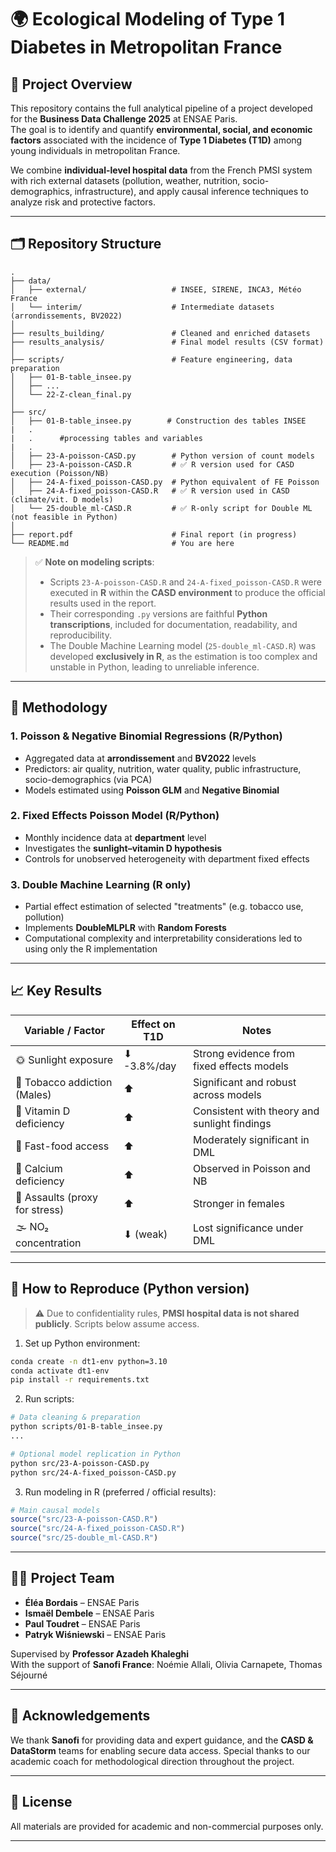 # 🌍 Ecological Modeling of Type 1 Diabetes in Metropolitan France

## 🎯 Project Overview

This repository contains the full analytical pipeline of a project developed for the **Business Data Challenge 2025** at ENSAE Paris.  
The goal is to identify and quantify **environmental, social, and economic factors** associated with the incidence of **Type 1 Diabetes (T1D)** among young individuals in metropolitan France.

We combine **individual-level hospital data** from the French PMSI system with rich external datasets (pollution, weather, nutrition, socio-demographics, infrastructure), and apply causal inference techniques to analyze risk and protective factors.

---

## 🗂️ Repository Structure

```
.
├── data/
│   ├── external/                   # INSEE, SIRENE, INCA3, Météo France
│   └── interim/                    # Intermediate datasets (arrondissements, BV2022)
│
├── results_building/               # Cleaned and enriched datasets
├── results_analysis/               # Final model results (CSV format)
│
├── scripts/                        # Feature engineering, data preparation
│   ├── 01-B-table_insee.py
│   ├── ...
│   └── 22-Z-clean_final.py
│
├── src/
│   ├── 01-B-table_insee.py        # Construction des tables INSEE
|   .
|   .      #processing tables and variables
|   .
│   ├── 23-A-poisson-CASD.py        # Python version of count models
│   ├── 23-A-poisson-CASD.R         # ✅ R version used for CASD execution (Poisson/NB)
│   ├── 24-A-fixed_poisson-CASD.py  # Python equivalent of FE Poisson
│   ├── 24-A-fixed_poisson-CASD.R   # ✅ R version used in CASD (climate/vit. D models)
│   └── 25-double_ml-CASD.R         # ✅ R-only script for Double ML (not feasible in Python)
│
├── report.pdf                      # Final report (in progress)
└── README.md                       # You are here
```

> ✅ **Note on modeling scripts**:  
> - Scripts `23-A-poisson-CASD.R` and `24-A-fixed_poisson-CASD.R` were executed in **R** within the **CASD environment** to produce the official results used in the report.  
> - Their corresponding `.py` versions are faithful **Python transcriptions**, included for documentation, readability, and reproducibility.  
> - The Double Machine Learning model (`25-double_ml-CASD.R`) was developed **exclusively in R**, as the estimation is too complex and unstable in Python, leading to unreliable inference.

---

## 🧠 Methodology

### 1. Poisson & Negative Binomial Regressions (R/Python)
- Aggregated data at **arrondissement** and **BV2022** levels
- Predictors: air quality, nutrition, water quality, public infrastructure, socio-demographics (via PCA)
- Models estimated using **Poisson GLM** and **Negative Binomial**

### 2. Fixed Effects Poisson Model (R/Python)
- Monthly incidence data at **department** level
- Investigates the **sunlight–vitamin D hypothesis**
- Controls for unobserved heterogeneity with department fixed effects

### 3. Double Machine Learning (R only)
- Partial effect estimation of selected "treatments" (e.g. tobacco use, pollution)
- Implements **DoubleMLPLR** with **Random Forests**
- Computational complexity and interpretability considerations led to using only the R implementation

---

## 📈 Key Results

| Variable / Factor               | Effect on T1D | Notes |
|--------------------------------|---------------|-------|
| 🌞 Sunlight exposure            | ⬇ -3.8%/day   | Strong evidence from fixed effects models |
| 🚬 Tobacco addiction (Males)   | ⬆            | Significant and robust across models |
| 🥗 Vitamin D deficiency         | ⬆            | Consistent with theory and sunlight findings |
| 🍔 Fast-food access             | ⬆            | Moderately significant in DML |
| 🧂 Calcium deficiency           | ⬆            | Observed in Poisson and NB |
| 🛑 Assaults (proxy for stress)  | ⬆            | Stronger in females |
| 🌫️ NO₂ concentration           | ⬇ (weak)     | Lost significance under DML |

---

## 🔁 How to Reproduce (Python version)

> ⚠️ Due to confidentiality rules, **PMSI hospital data is not shared publicly**. Scripts below assume access.

1. Set up Python environment:
```bash
conda create -n dt1-env python=3.10
conda activate dt1-env
pip install -r requirements.txt
```

2. Run scripts:
```bash
# Data cleaning & preparation
python scripts/01-B-table_insee.py
...

# Optional model replication in Python
python src/23-A-poisson-CASD.py
python src/24-A-fixed_poisson-CASD.py
```

3. Run modeling in R (preferred / official results):
```r
# Main causal models
source("src/23-A-poisson-CASD.R")
source("src/24-A-fixed_poisson-CASD.R")
source("src/25-double_ml-CASD.R")
```

---

## 👨‍🔬 Project Team

- **Éléa Bordais** – ENSAE Paris  
- **Ismaël Dembele** – ENSAE Paris  
- **Paul Toudret** – ENSAE Paris  
- **Patryk Wiśniewski** – ENSAE Paris  

Supervised by **Professor Azadeh Khaleghi**  
With the support of **Sanofi France**: Noémie Allali, Olivia Carnapete, Thomas Séjourné

---

## 🙏 Acknowledgements

We thank **Sanofi** for providing data and expert guidance, and the **CASD & DataStorm** teams for enabling secure data access. Special thanks to our academic coach for methodological direction throughout the project.

---

## 📄 License

All materials are provided for academic and non-commercial purposes only.

---